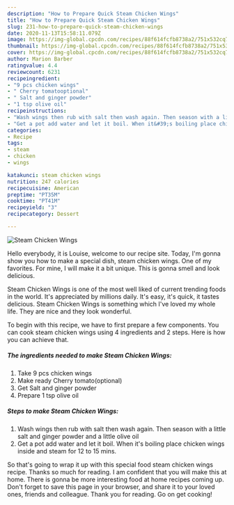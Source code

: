 ```yaml
---
description: "How to Prepare Quick Steam Chicken Wings"
title: "How to Prepare Quick Steam Chicken Wings"
slug: 231-how-to-prepare-quick-steam-chicken-wings
date: 2020-11-13T15:58:11.079Z
image: https://img-global.cpcdn.com/recipes/88f614fcfb8738a2/751x532cq70/steam-chicken-wings-recipe-main-photo.jpg
thumbnail: https://img-global.cpcdn.com/recipes/88f614fcfb8738a2/751x532cq70/steam-chicken-wings-recipe-main-photo.jpg
cover: https://img-global.cpcdn.com/recipes/88f614fcfb8738a2/751x532cq70/steam-chicken-wings-recipe-main-photo.jpg
author: Marion Barber
ratingvalue: 4.4
reviewcount: 6231
recipeingredient:
- "9 pcs chicken wings"
- " Cherry tomatooptional"
- " Salt and ginger powder"
- "1 tsp olive oil"
recipeinstructions:
- "Wash wings then rub with salt then wash again. Then season with a little salt and ginger powder and a little olive oil"
- "Get a pot add water and let it boil. When it&#39;s boiling place chicken wings inside and steam for 12 to 15 mins."
categories:
- Recipe
tags:
- steam
- chicken
- wings

katakunci: steam chicken wings 
nutrition: 247 calories
recipecuisine: American
preptime: "PT35M"
cooktime: "PT41M"
recipeyield: "3"
recipecategory: Dessert

---
```



![Steam Chicken Wings](https://img-global.cpcdn.com/recipes/88f614fcfb8738a2/751x532cq70/steam-chicken-wings-recipe-main-photo.jpg)

Hello everybody, it is Louise, welcome to our recipe site. Today, I'm gonna show you how to make a special dish, steam chicken wings. One of my favorites. For mine, I will make it a bit unique. This is gonna smell and look delicious.

Steam Chicken Wings is one of the most well liked of current trending foods in the world. It's appreciated by millions daily. It's easy, it's quick, it tastes delicious. Steam Chicken Wings is something which I've loved my whole life. They are nice and they look wonderful.




To begin with this recipe, we have to first prepare a few components. You can cook steam chicken wings using 4 ingredients and 2 steps. Here is how you can achieve that.

<!--inarticleads1-->

##### The ingredients needed to make Steam Chicken Wings:

1. Take 9 pcs chicken wings
1. Make ready  Cherry tomato(optional)
1. Get  Salt and ginger powder
1. Prepare 1 tsp olive oil




<!--inarticleads2-->

##### Steps to make Steam Chicken Wings:

1. Wash wings then rub with salt then wash again. Then season with a little salt and ginger powder and a little olive oil
1. Get a pot add water and let it boil. When it&#39;s boiling place chicken wings inside and steam for 12 to 15 mins.




So that's going to wrap it up with this special food steam chicken wings recipe. Thanks so much for reading. I am confident that you will make this at home. There is gonna be more interesting food at home recipes coming up. Don't forget to save this page in your browser, and share it to your loved ones, friends and colleague. Thank you for reading. Go on get cooking!
